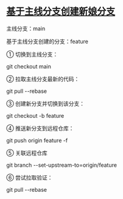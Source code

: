 # [`基于主线分支创建新娘分支`](/)

主线分支：main

基于主线分支创建的分支：feature

① 切换到主线分支：

git checkout main

② 拉取主线分支最新的代码：

git pull --rebase

③ 创建新分支并切换到该分支：

git checkout -b feature

④ 推送新分支到远程仓库：

git push origin feature -f

⑤ 关联远程仓库

git branch --set-upstream-to=origin/feature

⑥ 尝试拉取验证：

git pull --rebase
